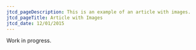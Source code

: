 ```yaml
---
jtcd_pageDescription: This is an example of an article with images.
jtcd_pageTitle: Article with Images
jtcd_date: 12/01/2015
---
```


Work in progress.